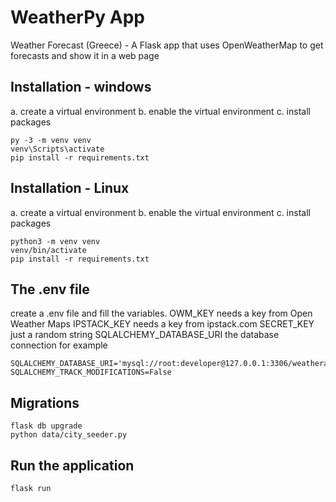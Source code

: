 
<h1>WeatherPy App</h1>  
<p>Weather Forecast (Greece) - A Flask app that uses OpenWeatherMap to get forecasts and show it in a web page</p>  
  
## Installation  - windows
a. create a virtual environment
b. enable the virtual environment
c. install packages

    py -3 -m venv venv
    venv\Scripts\activate
	pip install -r requirements.txt
    
    
## Installation  - Linux
a. create a virtual environment
b. enable the virtual environment
c. install packages

    python3 -m venv venv
    venv/bin/activate
    pip install -r requirements.txt

## The .env file
create a .env file and fill the variables.
OWM_KEY needs a key from Open Weather Maps
IPSTACK_KEY needs a key from ipstack.com
SECRET_KEY just a random string
SQLALCHEMY_DATABASE_URI the database connection for example

    SQLALCHEMY_DATABASE_URI='mysql://root:developer@127.0.0.1:3306/weatherapp_db'
    SQLALCHEMY_TRACK_MODIFICATIONS=False

 


## Migrations

    flask db upgrade
    python data/city_seeder.py

## Run the application

    flask run


